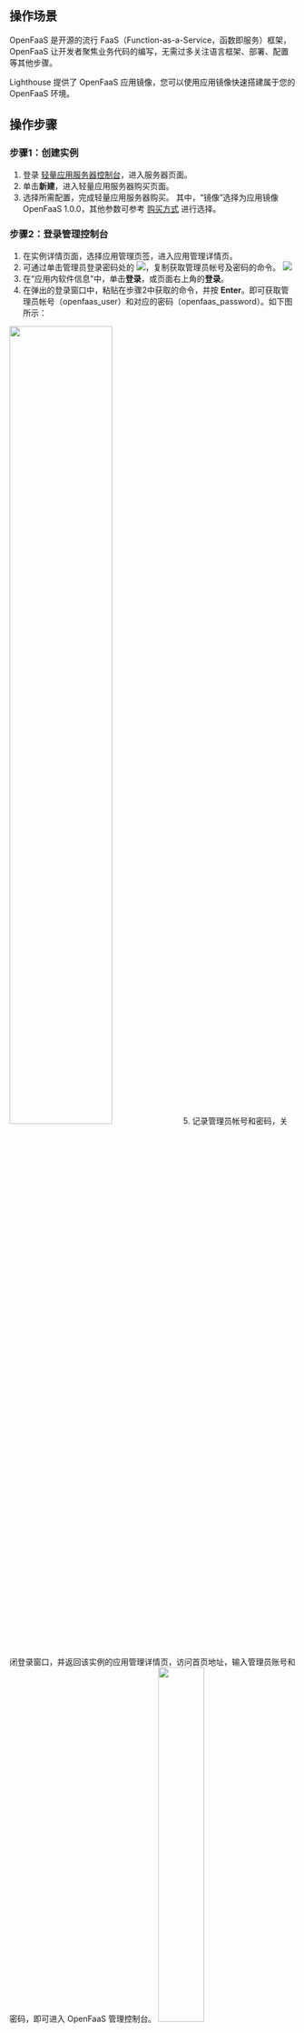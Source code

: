 ## 操作场景
OpenFaaS 是开源的流行 FaaS（Function-as-a-Service，函数即服务）框架，OpenFaaS 让开发者聚焦业务代码的编写，无需过多关注语言框架、部署、配置等其他步骤。

Lighthouse 提供了 OpenFaaS 应用镜像，您可以使用应用镜像快速搭建属于您的 OpenFaaS 环境。

## 操作步骤

### 步骤1：创建实例
1. 登录 [轻量应用服务器控制台](https://console.cloud.tencent.com/lighthouse/instance)，进入服务器页面。
2. 单击**新建**，进入轻量应用服务器购买页面。
3. 选择所需配置，完成轻量应用服务器购买。
其中，“镜像”选择为应用镜像 OpenFaaS 1.0.0，其他参数可参考 [购买方式](https://cloud.tencent.com/document/product/1207/44580) 进行选择。



### 步骤2：登录管理控制台
1. 在实例详情页面，选择应用管理页签，进入应用管理详情页。
2. 可通过单击管理员登录密码处的 ![](https://qcloudimg.tencent-cloud.cn/raw/5db09b4a31e67c5b6b04d09ff951084a.png)，复制获取管理员帐号及密码的命令。
![](https://qcloudimg.tencent-cloud.cn/raw/83241c0553d634d383a88630cf5753d1.png)
3. 在“应用内软件信息”中，单击**登录**，或页面右上角的**登录**。
4. 在弹出的登录窗口中，粘贴在步骤2中获取的命令，并按 **Enter**。即可获取管理员帐号（openfaas_user）和对应的密码（openfaas_password）。如下图所示：
<img src="https://qcloudimg.tencent-cloud.cn/raw/6696769dc820d7af3d56f4e65d502917.png" width="60%"/>   
5. 记录管理员帐号和密码，关闭登录窗口，并返回该实例的应用管理详情页，访问首页地址，输入管理员账号和密码，即可进入 OpenFaaS 管理控制台。   
<img src="https://qcloudimg.tencent-cloud.cn/raw/6c5564b19df07c4f978ff538d7264dbf.png" width="40%"/><br>登录后界面如下：
![](https://qcloudimg.tencent-cloud.cn/raw/5da9330c2b29eb190909bc3f3017dd55.png)



### 步骤3：尝试 Figlet 函数
1. 单击 **Deploy New Function**，然后选择 **Figlet** 函数（该函数的功能是自动生成 ASCII 字符文字）。点击 **Deploy**，稍等一下便可以在左侧看到部署的 **figlet** 函数。
![](https://qcloudimg.tencent-cloud.cn/raw/4b6453c6b17422f3e65466e11f731d83.png)
2. 在 **Request body** 处的输入框内输入测试字符**，**点击 **INVOKE**，即可在 **Response body** 展示框内查看 figlet 函数的输出。   
![](https://qcloudimg.tencent-cloud.cn/raw/aabda0c31a1dfb2d6fe73179613ed170.png)


## 相关操作
您可以参考 [相关操作](https://cloud.tencent.com/document/product/1207/82597) 文档，了解在 Lighthouse 构建及部署函数、本地构建函数并部署至 Lighthouse 及云函数调用方式的相关说明。
